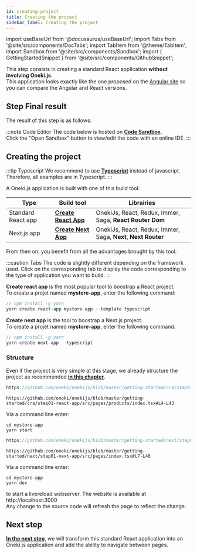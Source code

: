 ```yaml
---
id: creating-project
title: Creating the project
sidebar_label: Creating the project
---
```

import useBaseUrl from '@docusaurus/useBaseUrl';
import Tabs from '@site/src/components/DocTabs';
import TabItem from '@theme/TabItem';
import Sandbox from '@site/src/components/Sandbox';
import { GettingStartedSnippet } from '@site/src/components/GithubSnippet';

This step consists in creating a standard React application **without involving Oneki.js**.<br/>
This application looks exactly like the one proposed on the [Angular site](https://angular.io/start) so you can compare the Angular and React versions.

## Step Final result
The result of this step is as follows:

:::note Code Editor
The code below is hosted on **[Code Sandbox](http://codesandbox.io/)**. <br/>
Click the "Open Sandbox" button to view/edit the code with an online IDE.
:::

<Tabs>
  <TabItem value="cra">
    <Sandbox 
      name="step01-react-app"
      type="getting-started/cra"
      view="preview"
      height="600" 
      modules={['/src/index.tsx','/src/pages/products/index.tsx']} 
    /> 
  </TabItem>
  <TabItem value="next">
    <Sandbox 
      name="step01-next-app"
      type="getting-started/next"
      view="preview"
      height="600" 
      modules={['/src/pages/index.tsx','/src/pages/_app.tsx']} 
    /> 
  </TabItem>

</Tabs>




## Creating the project

:::tip Typescript
We recommend to use **[Typescript](https://www.typescriptlang.org/)** instead of javascript. Therefore, all examples are in Typescript.
:::

A Oneki.js application is built with one of this build tool:

| Type | Build tool | Librairies
| ---- | ---------- | ----------
| Standard React app | **[Create React App](https://create-react-app.dev)** | OnekiJs, React, Redux, Immer, Saga, **React Router Dom**
| Next.js app | **[Create Next App](https://nextjs.org/)** | OnekiJs, React, Redux, Immer, Saga, **Next**, **Next Router**

From then on, you benefit from all the advantages brought by this tool.

:::caution Tabs
The code is slightly different depending on the framework used. Click on the corresponding tab to display the code corresponding to the type of application you want to build.
:::

<Tabs>
  <TabItem value="cra">

**Create react app** is the most popular tool to boostrap a React project. <br/>
To create a projet named **mystore-app**, enter the following command:

```javascript
// npm install -g yarn
yarn create react-app mystore-app --template typescript
```  
  </TabItem>
  <TabItem value="next">

**Create next app** is the tool to boostrap a Next.js project. <br/>
To create a projet named **mystore-app**, enter the following command:

```javascript
// npm install -g yarn
yarn create next-app --typescript
```
  </TabItem>

</Tabs>

### Structure
Even if the project is very simple at this stage, we already structure the project as recommended **[in this chapter](../advanced/file-structure)**.<br/>

<Tabs>
  <TabItem value="cra">

```jsx reference
https://github.com/oneki/onekijs/blob/master/getting-started/cra/step01-react-app/src/index.tsx#L7-L15
```
<p></p>

```tsx reference
https://github.com/oneki/onekijs/blob/master/getting-started/cra/step01-react-app/src/pages/products/index.tsx#L4-L43
```  

Via a command line enter:
```
cd mystore-app
yarn start
```
  </TabItem>
  <TabItem value="next">

```jsx reference
https://github.com/oneki/onekijs/blob/master/getting-started/next/step01-next-app/src/pages/_app.tsx#L7-L18
```
<p></p>

```tsx reference
https://github.com/oneki/onekijs/blob/master/getting-started/next/step01-next-app/src/pages/index.tsx#L7-L40
``` 

Via a command line enter:
```
cd mystore-app
yarn dev
```
  </TabItem>  
</Tabs>

to start a livereload webserver. The website is available at http://localhost:3000<br/>
Any change to the source code will refresh the page to reflect the change.

## Next step
**[In the next step](navigation)**, we will transform this standard React application into an Oneki.js application and add the ability to navigate between pages.